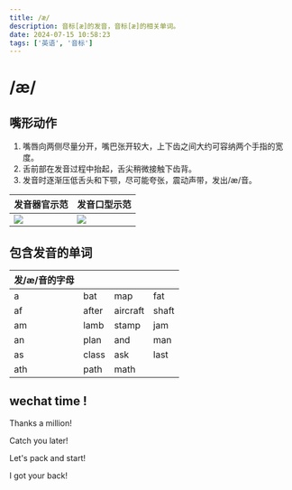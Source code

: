 ```yaml
---
title: /æ/
description: 音标[æ]的发音，音标[æ]的相关单词。
date: 2024-07-15 10:58:23
tags: ['英语', '音标']
---
```


# /æ/
## 嘴形动作

1. 嘴唇向两侧尽量分开，嘴巴张开较大，上下齿之间大约可容纳两个手指的宽度。
2. 舌前部在发音过程中抬起，舌尖稍微接触下齿背。
3. 发音时逐渐压低舌头和下颚，尽可能夸张，震动声带，发出/æ/音。

| 发音器官示范 | 发音口型示范 |
| --- | --- |
| ![](https://upic.fassr.com/uPic/2024-07-15/10:58:23-U8Cer8_ae-1.gif) | ![](https://upic.fassr.com/uPic/2024-07-15/10:58:31-itdDjy_ae.gif) |

## 包含发音的单词
| 发/æ/音的字母 |  |  |  |
| --- | --- | --- | --- |
| a | bat | map | fat |
| af | after | aircraft | shaft |
| am | lamb | stamp | jam |
| an | plan | and | man |
| as | class | ask | last |
| ath | path | math |  |

## wechat time !
Thanks a million!

Catch you later!

Let's pack and start!

I got your back!


